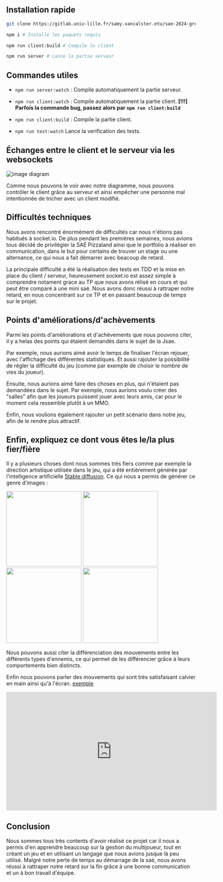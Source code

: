## Installation rapide

```bash
git clone https://gitlab.univ-lille.fr/samy.vancalster.etu/sae-2024-groupeI-benhaddouche-vancalster-haye.git` # Téléchargement du server / client

npm i # Installe les paquets requis 

npm run client:build # Compile le client

npm run server # Lance la partie serveur 
```

## Commandes utiles

- `npm run server:watch` : Compile automatiquement la partie serveur.

- `npm run client:watch` : Compile automatiquement la partie client.
	**[!!!] Parfois la commande bug, passez alors par `npm run client:build`**

- `npm run client:build` : Compile la partie client.

- `npm run test:watch` Lance la verification des tests.

## Échanges entre le client et le serveur via les websockets

![image diagram](./markdone/diagram.png)

Comme nous pouvons le voir avec notre diagramme, nous pouvons contrôler le client grâce au serveur et ainsi empêcher une personne mal intentionnée de tricher avec un client modifié.

## Difficultés techniques 

Nous avons rencontré énormément de difficultés car nous n'étions pas habitués à socket.io. De plus pendant les premières semaines, nous avions tous décidé de privilégier la SAÉ Pizzaland ainsi que le portfolio à réaliser en communication, dans le but pour certains de trouver un stage ou une alternance, ce qui nous a fait démarrer avec beacoup de retard.

La principale difficulté a été la réalisation des tests en TDD et la mise en place du client / serveur, heureusement socket.io est assez simple à comprendre notament grace au TP que nous avons rélisé en cours et qui peut être comparé à une mini saé. Nous avons donc réussi à rattraper notre retard, en nous concentrant sur ce TP et en passant beaucoup de temps sur le projet.

## Points d'améliorations/d'achèvements

Parmi les points d'améliorations et d'achèvements que nous pouvons citer, il y a helas des points qui étaient demandés dans le sujet de la Jsae.

Par exemple, nous aurions aimé avoir le temps de finaliser l'écran rejouer, avec l'affichage des différentes statistiques. Et aussi rajouter la possibilité de régler la difficulté du jeu (comme par exemple de choisir le nombre de vies du joueur).

Ensuite, nous aurions aimé faire des choses en plus, qui n'étaient pas demandées dans le sujet. Par exemple, nous aurions voulu créer des "salles" afin que les joueurs puissent jouer avec leurs amis, car pour le moment cela ressemble plutôt à un MMO.

Enfin, nous voulions également rajouter un petit scénario dans notre jeu, afin de le rendre plus attractif.

## Enfin, expliquez ce dont vous êtes le/la plus fier/fière

Il y a plusieurs choses dont nous sommes très fiers comme par exemple la direction artistique utilisée dans le jeu, qui a été entièrement générée par l'intelligence artificielle [Stable diffusion](https://github.com/AUTOMATIC1111/stable-diffusion-webui). Ce qui nous a permis de générer ce genre d'images :

<img src="client/public/images/player0.png" height="200" width="auto">
<img src="client/public/images/Little_Ship.png" height="200" width="auto">
<img src="client/public/images/Ship.png" height="200" width="auto">
<img src="client/public/images/Eyes.png" height="200" width="auto">

Nous pouvons aussi citer la différenciation des mouvements entre les différents types d'ennemis, ce qui permet de les différencier grâce à leurs comportements bien distincts.

Enfin nous pouvons parler des mouvements qui sont très satisfaisant calvier en main ainsi qu'à l'écran. [exemple](https://www.youtube.com/embed/mZBsQsax-fY?)

<iframe width="560" height="315" src="https://www.youtube.com/embed/mZBsQsax-fY?si=3fUi3kldA56RhELO&amp;start=5" title="YouTube video player" frameborder="0" allow="accelerometer; autoplay; clipboard-write; encrypted-media; gyroscope; picture-in-picture; web-share" referrerpolicy="strict-origin-when-cross-origin" allowfullscreen></iframe>

## Conclusion

Nous sommes tous très contents d'avoir réalisé ce projet car il nous a permis d'en apprendre beaucoup sur la gestion du multijoueur, tout en créant un jeu et en utilisant un langage que nous avions jusque là peu utilisé. Malgré notre perte de temps au démarrage de la saé, nous avons réussi à rattraper notre retard sur la fin grâce à une bonne communication et un à bon travail d'équipe.